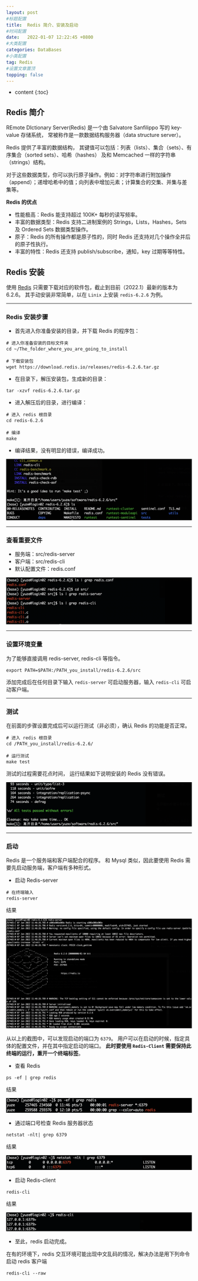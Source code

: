 ```yaml
---
layout: post
#标题配置
title:  Redis 简介、安装及启动
#时间配置
date:   2022-01-07 12:22:45 +0800
#大类配置
categories: DataBases
#小类配置
tag: Redis
#设置文章置顶
topping: false
---
```


* content
{:toc}

## Redis 简介
REmote DIctionary Server(Redis) 是一个由 Salvatore Sanfilippo 写的 key-value 存储系统， 常被称作是一款数据结构服务器（data structure server）。

Redis 提供了丰富的数据结构， 其键值可以包括：列表（lists）、集合（sets）、有序集合（sorted sets）、哈希（hashes） 及和 Memcached 一样的字符串（strings）结构。

对于这些数据类型，你可以执行原子操作。例如：对字符串进行附加操作（append）；递增哈希中的值；向列表中增加元素；计算集合的交集、并集与差集等。

**Redis 的优点**
- 性能极高：Redis 能支持超过 100K+ 每秒的读写频率。
- 丰富的数据类型：Redis 支持二进制案例的 Strings，Lists，Hashes，Sets 及 Ordered Sets 数据类型操作。
- 原子：Redis 的所有操作都是原子性的，同时 Redis 还支持对几个操作全并后的原子性执行。
- 丰富的特性：Redis 还支持 publish/subscribe，通知，key 过期等等特性。

## Redis 安装
使用 [Redis](https://redis.io/download) 只需要下载对应的软件包，截止到目前（2022.1）最新的版本为 6.2.6。
其手动安装非常简单，以在 `Linix` 上安装 `redis-6.2.6` 为例。

---------------------------
### Redis 安装步骤
* 首先进入你准备安装的目录，并下载 Redis 的程序包：

```angular2html
# 进入你准备安装的目标文件夹
cd ~/The_folder_where_you_are_going_to_install

# 下载安装包
wget https://download.redis.io/releases/redis-6.2.6.tar.gz
```

* 在目录下，解压安装包，生成新的目录：

```angular2html
tar -xzvf redis-6.2.6.tar.gz
```

* 进入解压后的目录，进行编译：

```angular2html
# 进入 redis 根目录
cd redis-6.2.6

# 编译
make
```
* 编译结果，没有明显的错误，编译成功。

![Redis 编译结果](/images/Redis/make_result.png)

---------------------------
### 查看重要文件
 - 服务端：src/redis-server 
 - 客户端：src/redis-cli 
 - 默认配置文件：redis.conf
    
![Redis 查看文件](/images/Redis/check_files.png)

---------------------------
### 设置环境变量

为了能够直接调用 redis-server, redis-cli 等指令。
```angular2html
export PATH=$PATH:/PATH_you_install/redis-6.2.6/src
```

添加完成后在任何目录下输入 `redis-server` 可启动服务器，输入 `redis-cli` 可启动客户端。

---------------------------
### 测试

在前面的步骤设置完成后可以运行测试（非必须），确认 Redis 的功能是否正常。

```angular2html
# 进入 redis 根目录
cd /PATH_you_install/redis-6.2.6/

# 运行测试
make test
```

测试的过程需要花点时间， 运行结果如下说明安装的 Redis 没有错误。

![Redis 测试结果](/images/Redis/test_result.png)

----------------------------
### 启动

Redis 是一个服务端和客户端配合的程序。
和 Mysql 类似，因此要使用 Redis 需要先启动服务端，客户端有多种形式。

* 启动 Redis-server

```angular2html
# 在终端输入
redis-server
```

结果

![Redis 测试结果](/images/Redis/redis-server.png)

从以上的截图中，可以发现启动的端口为 `6379`。
用户可以在启动的时候，指定具体的配置文件，并在其中指定启动的端口。
**此时要使用 `Redis-Client` 需要保持此终端的运行，重开一个终端标签**。

* 查看 Redis

```angular2html
ps -ef | grep redis
```

结果

![Redis 查看](/images/Redis/ps-ef.png)

* 通过端口号检查 Redis 服务器状态

```angular2html
netstat -nlt| grep 6379
```

结果

![Redis 检查状态](/images/Redis/grep-6379.png)

* 启动 Redis-client

```angular2html
redis-cli
```

结果

![Redis 启动cli](/images/Redis/redis-cli.png)

* 至此，redis 启动完成。

在有的环境下，redis 交互环境可能出现中文乱码的情况，解决办法是用下列命令启动 redis 客户端

```angular2html
redis-cli --raw
```

